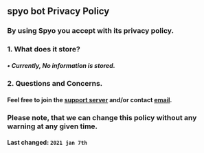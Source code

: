 ## spyo bot Privacy Policy

### By using Spyo you accept with its privacy policy. 

### 1. What does it store?
##### • Currently, No information is stored.


### 2. Questions and Concerns.
#### Feel free to join the [support server](https://discord.com/invite/DPKPA9u) and/or contact [email](itisshubhamkumar@gmail.com).

### Please note, that we can change this policy without any warning at any given time.
#### **Last changed:** `2021 jan 7th`
